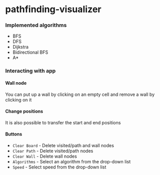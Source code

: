# pathfinding-visualizer

### Implemented algorithms
- BFS
- DFS
- Dijkstra
- Bidirectional BFS
- A*
### Interacting with app
#### Wall node
You can put up a wall by clicking on an empty cell and remove a wall by clicking on it

#### Change positions
It is also possible to transfer the start and end positions

#### Buttons
- `Clear Board` - Delete visited/path and wall nodes
- `Clear Path` - Delete visited/path nodes
- `Clear Wall` - Delete wall nodes
- `Algorithms` - Select an algorithm from the drop-down list
- `Speed` - Select speed from the drop-down list
